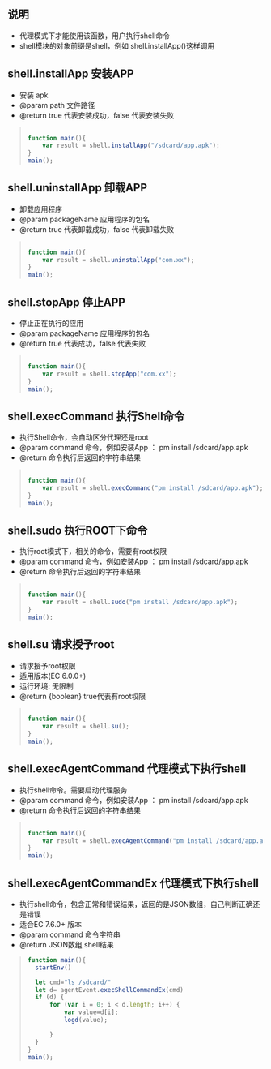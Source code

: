 
## 说明
- 代理模式下才能使用该函数，用户执行shell命令
- shell模块的对象前缀是shell，例如 shell.installApp()这样调用



## shell.installApp 安装APP
* 安装 apk
* @param path 文件路径
* @return true 代表安装成功，false 代表安装失败

> ```javascript
>     
> function main(){
>     var result = shell.installApp("/sdcard/app.apk");
> }
> main();
> ```


## shell.uninstallApp 卸载APP
* 卸载应用程序
* @param packageName 应用程序的包名
* @return true 代表卸载成功，false 代表卸载失败


> ```javascript
>     
> function main(){
>     var result = shell.uninstallApp("com.xx");
> }
> main();
> ```



## shell.stopApp 停止APP
* 停止正在执行的应用
* @param packageName 应用程序的包名
* @return true 代表成功，false 代表失败


> ```javascript
>     
> function main(){
>     var result = shell.stopApp("com.xx");
> }
> main();
> ```





## shell.execCommand  执行Shell命令
* 执行Shell命令，会自动区分代理还是root
* @param command 命令，例如安装App ： pm install /sdcard/app.apk
* @return 命令执行后返回的字符串结果


> ```javascript
>     
> function main(){
>     var result = shell.execCommand("pm install /sdcard/app.apk");
> }
> main();
> ```



## shell.sudo 执行ROOT下命令
* 执行root模式下，相关的命令，需要有root权限
* @param command 命令，例如安装App ： pm install /sdcard/app.apk
* @return 命令执行后返回的字符串结果


> ```javascript
>     
> function main(){
>     var result = shell.sudo("pm install /sdcard/app.apk");
> }
> main();
> ```
>


## shell.su 请求授予root
 * 请求授予root权限
 * 适用版本(EC 6.0.0+)
 * 运行环境: 无限制
 * @return {boolean} true代表有root权限

> ```javascript
>     
> function main(){
>     var result = shell.su();
> }
> main();
> ```
>

## shell.execAgentCommand 代理模式下执行shell
* 执行shell命令。需要启动代理服务
* @param command 命令，例如安装App ： pm install /sdcard/app.apk
* @return 命令执行后返回的字符串结果


> ```javascript
>     
> function main(){
>     var result = shell.execAgentCommand("pm install /sdcard/app.apk");
> }
> main();
> ```





## shell.execAgentCommandEx 代理模式下执行shell

* 执行shell命令，包含正常和错误结果，返回的是JSON数组，自己判断正确还是错误
* 适合EC 7.6.0+ 版本
* @param command 命令字符串
* @return JSON数组 shell结果


> ```javascript
> function main(){
>  	startEnv()
> 
>   let cmd="ls /sdcard/"
>   let d= agentEvent.execShellCommandEx(cmd)
>   if (d) {
>       for (var i = 0; i < d.length; i++) {
>           var value=d[i];
>           logd(value);
> 
>       }
>   }
> }
> main();
> ```

